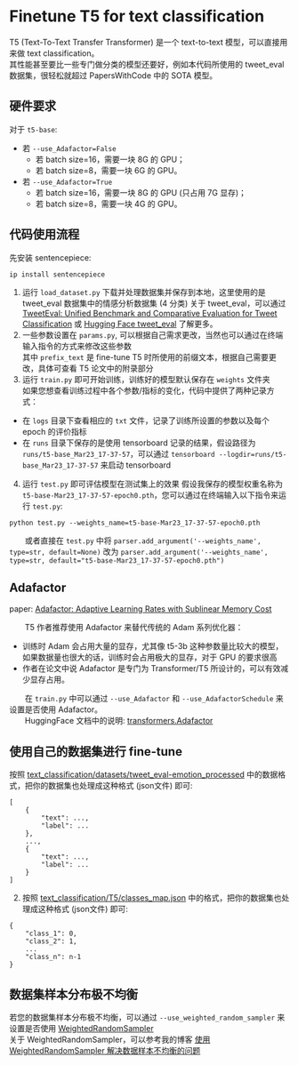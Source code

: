 # Finetune T5 for text classification

T5 (Text-To-Text Transfer Transformer) 是一个 text-to-text 模型，可以直接用来做 text classification。  
其性能甚至要比一些专门做分类的模型还要好，例如本代码所使用的 tweet_eval 数据集，很轻松就超过 PapersWithCode 中的 SOTA 模型。

## 硬件要求
对于 `t5-base`:
- 若 `--use_Adafactor=False`
  - 若 batch size=16，需要一块 8G 的 GPU；
  - 若 batch size=8，需要一块 6G 的 GPU。
- 若 `--use_Adafactor=True`
  - 若 batch size=16，需要一块 8G 的 GPU (只占用 7G 显存)；
  - 若 batch size=8，需要一块 4G 的 GPU。

## 代码使用流程

先安装 sentencepiece:  
```
ip install sentencepiece
```

1. 运行 `load_dataset.py` 下载并处理数据集并保存到本地，这里使用的是 tweet_eval 数据集中的情感分析数据集 (4 分类) 
关于 tweet_eval，可以通过 [TweetEval: Unified Benchmark and Comparative Evaluation for Tweet Classification](https://aclanthology.org/2020.findings-emnlp.148/) 或 [Hugging Face tweet_eval](https://huggingface.co/datasets/tweet_eval) 了解更多。
2. 一些参数设置在 `params.py`, 可以根据自己需求更改，当然也可以通过在终端输入指令的方式来修改这些参数  
其中 `prefix_text` 是 fine-tune T5 时所使用的前缀文本，根据自己需要更改，具体可查看 T5 论文中的附录部分  
3. 运行 `train.py` 即可开始训练，训练好的模型默认保存在 `weights` 文件夹  
如果您想查看训练过程中各个参数/指标的变化，代码中提供了两种记录方式：  
- 在 `logs` 目录下查看相应的 `txt` 文件，记录了训练所设置的参数以及每个 epoch 的评价指标  
- 在 `runs` 目录下保存的是使用 tensorboard 记录的结果，假设路径为 `runs/t5-base_Mar23_17-37-57`，可以通过 `tensorboard --logdir=runs/t5-base_Mar23_17-37-57` 来启动 tensorboard  
4. 运行 `test.py` 即可评估模型在测试集上的效果
假设我保存的模型权重名称为 `t5-base-Mar23_17-37-57-epoch0.pth`，您可以通过在终端输入以下指令来运行 `test.py`:
```commandline
python test.py --weights_name=t5-base-Mar23_17-37-57-epoch0.pth
``` 
&emsp;&emsp;或者直接在 `test.py` 中将 `parser.add_argument('--weights_name', type=str, default=None)` 改为 `parser.add_argument('--weights_name', type=str, default="t5-base-Mar23_17-37-57-epoch0.pth")`

## Adafactor

paper: [Adafactor: Adaptive Learning Rates with Sublinear Memory Cost](http://proceedings.mlr.press/v80/shazeer18a.html)  

&emsp;&emsp;T5 作者推荐使用 Adafactor 来替代传统的 Adam 系列优化器：  
- 训练时 Adam 会占用大量的显存，尤其像 t5-3b 这种参数量比较大的模型，如果数据量也很大的话，训练时会占用极大的显存，对于 GPU 的要求很高
- 作者在论文中说 Adafactor 是专门为 Transformer/T5 所设计的，可以有效减少显存占用。

&emsp;&emsp;在 `train.py` 中可以通过 `--use_Adafactor` 和 `--use_AdafactorSchedule` 来设置是否使用 Adafactor。  
&emsp;&emsp;HuggingFace 文档中的说明: [transformers.Adafactor](https://huggingface.co/docs/transformers/v4.27.2/en/main_classes/optimizer_schedules#transformers.Adafactor)

## 使用自己的数据集进行 fine-tune
按照 [text_classification/datasets/tweet_eval-emotion_processed](https://github.com/friedrichor/NLP-HuggingFace-Tutorial/tree/main/text_classification/datasets/tweet_eval-emotion_processed) 中的数据格式，把你的数据集也处理成这种格式 (json文件) 即可:
```commandline
[
    {
        "text": ..., 
        "label": ...
    }, 
    ..., 
    {
        "text": ..., 
        "label": ...
    }
]
```
2. 按照 [text_classification/T5/classes_map.json](https://github.com/friedrichor/NLP-HuggingFace-Tutorial/tree/main/text_classification/T5/classes_map.json) 中的格式，把你的数据集也处理成这种格式 (json文件) 即可:
```commandline
{
    "class_1": 0,
    "class_2": 1,
    ...
    "class_n": n-1
}
```

## 数据集样本分布极不均衡

若您的数据集样本分布极不均衡，可以通过 `--use_weighted_random_sampler` 来设置是否使用 [WeightedRandomSampler](https://pytorch.org/docs/stable/data.html?highlight=weightedrandomsampler#torch.utils.data.WeightedRandomSampler)  
关于 WeightedRandomSampler，可以参考我的博客 [使用 WeightedRandomSampler 解决数据样本不均衡的问题](https://blog.csdn.net/Friedrichor/article/details/129901346)  
